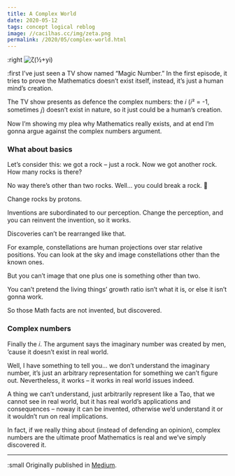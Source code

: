```yaml
---
title: A Complex World
date: 2020-05-12
tags: concept logical reblog
image: //cacilhas.cc/img/zeta.png
permalink: /2020/05/complex-world.html
---
```

[image]: {{{image}}}
[Medium]: https://cacilhas.medium.com/a-complex-world-b22e18f2147f

:right ![ζ(½+yi)][image]

:first I’ve just seen a TV show named “Magic Number.” In the first episode, it
tries to prove the Mathematics doesn’t exist itself, instead, it’s just a human
mind’s creation.

The TV show presents as defence the complex numbers: the 𝑖 (𝑖² = -1, sometimes
𝑗) doesn’t exist in nature, so it just could be a human’s creation.

Now I’m showing my plea why Mathematics really exists, and at end I’m gonna
argue against the complex numbers argument.

### What about basics

Let’s consider this: we got a rock – just a rock. Now we got another rock. How
many rocks is there?


No way there’s other than two rocks. Well… you could break a rock. 🤷

Change rocks by protons.

Inventions are subordinated to our perception. Change the perception, and you
can reinvent the invention, so it works.

Discoveries can’t be rearranged like that.

For example, constellations are human projections over star relative positions.
You can look at the sky and image constellations other than the known ones.

But you can’t image that one plus one is something other than two.

You can’t pretend the living things’ growth ratio isn’t what it is, or else it
isn’t gonna work.

So those Math facts are not invented, but discovered.

### Complex numbers

Finally the 𝑖. The argument says the imaginary number was created by men,
’cause it doesn’t exist in real world.

Well, I have something to tell you… we don’t understand the imaginary number,
it’s just an arbitrary representation for something we can’t figure out.
Nevertheless, it works – it works in real world issues indeed.

A thing we can’t understand, just arbitrarily represent like a Tao, that we
cannot see in real world, but it has real world’s applications and consequences
– noway it can be invented, otherwise we’d understand it or it wouldn’t run on
real implications.

In fact, if we really thing about (instead of defending an opinion), complex
numbers are the ultimate proof Mathematics is real and we’ve simply discovered
it.

-----

:small Originally published in [Medium][].
